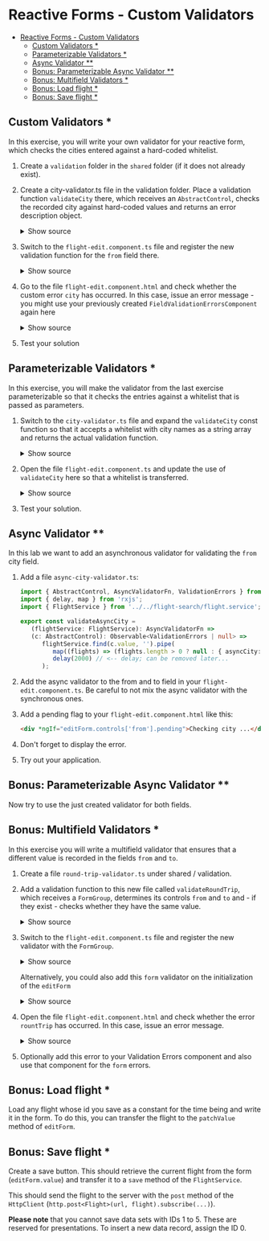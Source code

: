 # Reactive Forms - Custom Validators

* [Reactive Forms - Custom Validators](#reactive-forms---custom-validators)
  * [Custom Validators *](#custom-validators-)
  * [Parameterizable Validators *](#parametrizable-validators-)
  * [Async Validator **](#async-validator-)
  * [Bonus: Parameterizable Async Validator **](#bonus-parametrizable-async-validator-)
  * [Bonus: Multifield Validators *](#bonus-multifield-validators-)
  * [Bonus: Load flight *](#bonus-load-flight-)
  * [Bonus: Save flight *](#bonus-save-flight-)

## Custom Validators *

In this exercise, you will write your own validator for your reactive form, which checks the cities entered against a hard-coded whitelist.

1. Create a ``validation`` folder in the ``shared`` folder (if it does not already exist).

2. Create a city-validator.ts file in the validation folder. Place a validation function ``validateCity`` there, which receives an ``AbstractControl``, checks the recorded city against hard-coded values and returns an error description object.

    <details>
    <summary>Show source</summary>
    <p>

    ```typescript
    import { AbstractControl, ValidationErrors } from '@angular/forms';

    export const validateCity = (c: AbstractControl): ValidationErrors | null => {
      const validCities: string[] = ['Graz', 'Wien', 'Hamburg', 'Berlin'];
      
      if (c.value && !validCities.includes(c.value)) {
        return {
          city: {
            actualValue: c.value,
            validCities: validCities.join(', ')
          }
        }
      }
   
      return null;
    }
    ```

    </p>
    </details>

3. Switch to the ``flight-edit.component.ts`` file and register the new validation function for the ``from`` field there.

    <details>
    <summary>Show source</summary>
    <p>

    ```typescript
    [...]
    import { validateCity } from '[...]';

    @Component({
      [...]
    })
    export class FlightEditComponent {
      [...]
   
      editForm = this.fb.group({
        [...]
        from: ['', [[...], validateCity]],
        [...]
      });
    }
    ```
    </p>
    </details>

4. Go to the file ``flight-edit.component.html`` and check whether the custom error ``city`` has occurred. In this case, issue an error message - you might use your previously created ``FieldValidationErrorsComponent`` again here

    <details>
    <summary>Show source</summary>
    <p>

    ```html
    [...]
    <!-- better use your Validation Errors component -->
    <div *ngIf="editForm.controls['from'].hasError('city')" class="text-danger">
      ...city...
    </div>
    [...]
    ```

    </p>
    </details>

5. Test your solution

## Parameterizable Validators *

In this exercise, you will make the validator from the last exercise parameterizable so that it checks the entries against a whitelist that is passed as parameters.

1. Switch to the ``city-validator.ts`` file and expand the ``validateCity`` const function so that it accepts a whitelist with city names as a string array and returns the actual validation function.

    <details>
    <summary>Show source</summary>
    <p>

    ```typescript
    import { AbstractControl, ValidationErrors, ValidatorFn } from '@angular/forms';

    export const validateCity =
      (validCities: string[]): ValidatorFn =>
      (c: AbstractControl): ValidationErrors | null => {
        if (c.value && !validCities.includes(c.value)) {
          return {
            city: {
              actualCity: c.value,
              validCities: validCities.join(', ')
            }
          };
        }

      return null;
    };
    ```

    </p>
    </details>

2. Open the file ``flight-edit.component.ts`` and update the use of ``validateCity`` here so that a whitelist is transferred.

    <details>
    <summary>Show source</summary>
    <p>

    ```typescript
    [...]
   
    editForm = this.fb.group({
      [...]
      from: ['', [[...], validateCity(['Graz', 'Wien', 'Hamburg', 'Berlin'])]],
      [...]
    });
   
    [...]
    ```

    </p>
    </details>

3. Test your solution.

## Async Validator **

In this lab we want to add an asynchronous validator for validating the ``from`` city field.

1. Add a file `async-city-validator.ts`:

   ```typescript
   import { AbstractControl, AsyncValidatorFn, ValidationErrors } from '@angular/forms';
   import { delay, map } from 'rxjs';
   import { FlightService } from '../../flight-search/flight.service';
   
   export const validateAsyncCity =
      (flightService: FlightService): AsyncValidatorFn =>
      (c: AbstractControl): Observable<ValidationErrors | null> =>
         flightService.find(c.value, '').pipe(
            map((flights) => (flights.length > 0 ? null : { asyncCity: { value: c.value } })),
            delay(2000) // <-- delay; can be removed later...
         );
   ```

2. Add the async validator to the from and to field in your `flight-edit.component.ts`. Be careful to not mix the async validator with the synchronous ones.

3. Add a pending flag to your `flight-edit.component.html` like this:

   ```html
   <div *ngIf="editForm.controls['from'].pending">Checking city ...</div
   ```

4. Don't forget to display the error.

5. Try out your application.

## Bonus: Parameterizable Async Validator **

Now try to use the just created validator for both fields.

## Bonus: Multifield Validators *

In this exercise you will write a multifield validator that ensures that a different value is recorded in the fields ``from`` and ``to``.

1. Create a file ``round-trip-validator.ts`` under shared / validation.

2. Add a validation function to this new file called ``validateRoundTrip``, which receives a ``FormGroup``, determines its controls ``from`` and ``to`` and - if they exist - checks whether they have the same value.

    <details>
    <summary>Show source</summary>
    <p>

    ```typescript
    import { AbstractControl, FormGroup, ValidationErrors } from '@angular/forms';

    export const validateRoundTrip = (c: AbstractControl): ValidationErrors | null => {
       const formGroup = c as FormGroup;
       const fromCtrl = formGroup.controls['from'];
       const toCtrl = formGroup.controls['to'];

       if (!fromCtrl || !toCtrl || !fromCtrl.value) {
         return null
       };

       if (fromCtrl.value === toCtrl.value) {
           return { roundTrip: true };
       }

       return null;
    }
    ```
    </p>
    </details>

3. Switch to the ``flight-edit.component.ts`` file and register the new validator with the ``FormGroup``.

    <details>
    <summary>Show source</summary>
    <p>

    ```typescript
    [...]
    import { validateRountTrip } from '[...]';

    @Component({
      [...]
    })
    export class FlightEditComponent {
      [...]
   
      constructor([...]) {
        [...]
   
        this.editForm.validator = validateRoundTrip;
      }
   
      [...]
    }
    ```
    </p>
    </details>

   Alternatively, you could also add this ``form`` validator on the initialization of the ``editForm``

    <details>
    <summary>Show source</summary>
    <p>

    ```typescript
    [...]
    import { validateRountTrip } from '[...]';

    @Component({
      [...]
    })
    export class FlightEditComponent {
      [...]
   
      editForm = this.fb.group(
        {
          id: [0, Validators.required],
          from: ['', [Validators.required, Validators.minLength(3), Validators.maxLength(15)], validateAsyncCity(this.flightService)],
          to: [
            '',
            [Validators.required, Validators.minLength(3), Validators.maxLength(15), validateCity(['Graz', 'Wien', 'Hamburg', 'Berlin'])]
          ],
          date: ['', [Validators.required, Validators.minLength(33), Validators.maxLength(33)]]
        },
        { validators: validateRoundTrip }
      );
   
      [...]
    }
    ```
    </p>
    </details>
   
4. Open the file ``flight-edit.component.html`` and check whether the error ``rountTrip`` has occurred. In this case, issue an error message.

    <details>
    <summary>Show source</summary>
    <p>

    ```html
    [...]
    <div *ngIf="editForm.hasError('roundTrip')" class="text-danger">
      ...roundTrip...
    </div>
    [...]
    ```

    </p>
    </details>

5. Optionally add this error to your Validation Errors component and also use that component for the ``form`` errors.

## Bonus: Load flight *

Load any flight whose id you save as a constant for the time being and write it in the form. To do this, you can transfer the flight to the ``patchValue`` method of ``editForm``.

<!--
**Extension**: **If** you have already implemented routing, you can also receive the ID of the flight via the url.
-->

## Bonus: Save flight *

Create a save button. This should retrieve the current flight from the form (``editForm.value``) and transfer it to a ``save`` method of the ``FlightService``.

This should send the flight to the server with the ``post`` method of the ``HttpClient`` (``http.post<Flight>(url, flight).subscribe(...)``).

**Please note** that you cannot save data sets with IDs 1 to 5. These are reserved for presentations. To insert a new data record, assign the ID 0.
